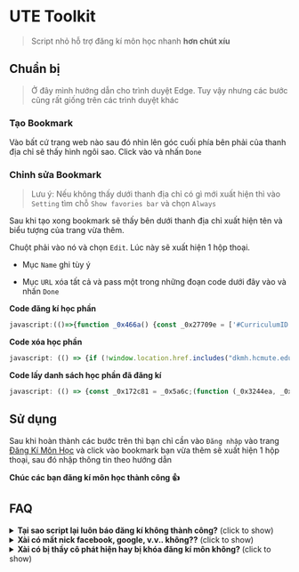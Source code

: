 # UTE Toolkit
> Script nhỏ hỗ trợ đăng kí môn học nhanh **hơn chút xíu**

## Chuẩn bị
> Ở đây mình hướng dẫn cho trình duyệt Edge. Tuy vậy nhưng các bước cũng rất giống trên các trình duyệt khác

### Tạo Bookmark

Vào bất cứ trang web nào sau đó nhìn lên góc cuối phía bên phải của thanh địa chỉ sẽ thấy hình ngôi sao. Click vào và nhấn `Done`
   
### Chỉnh sửa Bookmark

> Lưu ý: Nếu không thấy dưới thanh địa chỉ có gì mới xuất hiện thì vào `Setting` tìm chỗ `Show favories bar` và chọn `Always`

Sau khi tạo xong bookmark sẽ thấy bên dưới thanh địa chỉ xuất hiện tên và biểu tượng của trang vừa thêm. 
   
Chuột phải vào nó và chọn `Edit`. Lúc này sẽ xuất hiện 1 hộp thoại.

   * Mục `Name` ghi tùy ý

   * Mục `URL` xóa tất cả và pass một trong những đoạn code dưới đây vào và nhấn `Done`

**Code đăng kí học phần**
```javascript
javascript:(()=>{function _0x466a() {const _0x27709e = ['#CurriculumID','3199870lsaHRz','dkmh.hcmute.edu.vn','slice','split','href','.classCheckChon','application/x-www-form-urlencoded','parse','hdID','85972QsFSpT','40320XYwnNn','random','push','#id_menu2','studyUnitID','getItem','51738jdpxUb','H\xE3y \u0111\u0103ng nh\u1EADp tr\u01B0\u1EDBc khi ch\u1EA1y script','931820XiboYp','setItem','85LUwHqR','length','/DangKiNgoaiKeHoach/DanhSachLopHocPhanPost?Length=18','text','parseFromString','POST','21smqwKg','error','value','Nh\u1EADp m\xE3 l\u1EDBp h\u1ECDc ph\u1EA7n (MaMonHoc_MaLop). N\u1EBFu nh\u1EADp nhi\u1EC1u m\xF4n th\xEC ph\xE2n c\xE1ch nhau b\u1EB1ng kho\u1EA3ng tr\u1EAFng. V\xED d\u1EE5: ADNT330580_01CLC ADPL331379_03CLC','querySelectorAll','querySelector','#StudyUnitID','Kh\xF4ng t\xECm th\u1EA5y h\u1ECDc ph\u1EA7n ph\xF9 h\u1EE3p cho m\xE3 m\xF4n h\u1ECDc','same-origin','innerText','16594LfXNIf','8KqZajX','curriculumID','trim','stringify','getUTCMonth','1342503HHUeLM','disabled','replace','u0110\u0103ng k\xED kh\xF4ng th\xE0nh c\xF4ng, vui l\xF2ng \u0111\u0103ng nh\u1EADp l\u1EA1i.\nM\xE3 l\u1EDBp h\u1ECDc ph\u1EA7n:'];_0x466a = function () {return _0x27709e;};return _0x466a();}const _0xf37ab8 = _0x1e87;(function (_0x50ebe3, _0x1311e6) {const _0x4840d2 = _0x1e87,_0x1d7d28 = _0x50ebe3();while (!![]) {try {const _0x40e563 =parseInt(_0x4840d2(0x197)) / 0x1 +(parseInt(_0x4840d2(0x1ab)) / 0x2) * (parseInt(_0x4840d2(0x18d)) / 0x3) +parseInt(_0x4840d2(0x1b4)) / 0x4 +(parseInt(_0x4840d2(0x187)) / 0x5) * (parseInt(_0x4840d2(0x1b2)) / 0x6) +-parseInt(_0x4840d2(0x1ac)) / 0x7 +(parseInt(_0x4840d2(0x198)) / 0x8) * (-parseInt(_0x4840d2(0x19d)) / 0x9) +-parseInt(_0x4840d2(0x1a2)) / 0xa;if (_0x40e563 === _0x1311e6) break;else _0x1d7d28['push'](_0x1d7d28['shift']());} catch (_0x33d4b5) {_0x1d7d28['push'](_0x1d7d28['shift']());}}})(_0x466a, 0x363b0);async function a(_0x504e74) {const _0x59009d = _0x1e87;let _0x376d95 = {method: _0x59009d(0x18c),credentials: _0x59009d(0x195),headers: { 'Content-Type': _0x59009d(0x1a8) },redirect: _0x59009d(0x18e),body: new URLSearchParams({CurriculumID: _0x504e74[_0x59009d(0x199)],StudyUnitID: _0x504e74[_0x59009d(0x1b0)],hdID: _0x504e74[_0x59009d(0x1aa)],[_0x504e74['name']]: 'on'})},_0x2a15d7 = await fetch(_0x59009d(0x189), _0x376d95);return _0x2a15d7[_0x59009d(0x18a)]();}function _0x1e87(_0x57f2b2, _0x27724e) {const _0x466a48 = _0x466a();return ((_0x1e87 = function (_0x1e87a8, _0x2343ae) {_0x1e87a8 = _0x1e87a8 - 0x187;let _0x3ac03c = _0x466a48[_0x1e87a8];return _0x3ac03c;}),_0x1e87(_0x57f2b2, _0x27724e));}async function b(_0x1d4ccb) {const _0x41be8f = _0x1e87;let _0x13d808 ='/DangKiNgoaiKeHoach/DanhSachLopHocPhan/' +_0x1d4ccb +'?CurriculumID=' +_0x1d4ccb['slice'](0x3) +'&t=' +Math[_0x41be8f(0x1ad)](),_0x3158d9 = await fetch(_0x13d808, {method: 'GET',credentials: _0x41be8f(0x195),redirect: _0x41be8f(0x18e)});return _0x3158d9[_0x41be8f(0x18a)]();}function c(_0x1546a0, _0x1cfde9) {return new Promise((_0x38a8bf, _0x3db542) => {const _0x5e3503 = _0x1e87;if (!localStorage[_0x5e3503(0x1b1)](_0x1cfde9))b(_0x1546a0)['then']((_0xeb4a90) => {_0x38a8bf(d(_0xeb4a90, _0x1cfde9));})['catch'](() => {_0x3db542();});else {let _0x4aba1c = JSON[_0x5e3503(0x1a9)](localStorage['getItem'](_0x1cfde9));_0x38a8bf(Object['assign']({}, _0x4aba1c));}});}function d(_0x1cf789, _0x19a617) {const _0x5bea7b = _0x1e87;let _0xdcb43f,_0x1f3b26,_0x55d7e2 = new DOMParser()[_0x5bea7b(0x18b)](_0x1cf789, 'text/html'),_0x532529 = _0x55d7e2['querySelector'](_0x5bea7b(0x193))[_0x5bea7b(0x18f)],_0x7196fb = _0x55d7e2['querySelector'](_0x5bea7b(0x1a1))[_0x5bea7b(0x18f)],_0x28df2c = null,_0x3dce44 = [],_0x435eb2 = _0x55d7e2[_0x5bea7b(0x191)]('.trhover');for (row of _0x435eb2) {if (!0x0 === _0x28df2c) break;let _0x1332b2 = row[_0x5bea7b(0x191)]('td');if (_0x1332b2[0x2]['innerText'] == _0x19a617) {row[_0x5bea7b(0x192)](_0x5bea7b(0x1a7))[_0x5bea7b(0x19e)] ||((_0xdcb43f = row['querySelector'](_0x5bea7b(0x1a7))['id'] + '|'),(_0x1f3b26 = row[_0x5bea7b(0x192)](_0x5bea7b(0x1a7))['name']),(_0x28df2c = !0x0));break;}_0x3dce44[_0x5bea7b(0x1ae)](_0x1332b2[0x2][_0x5bea7b(0x196)]);}let _0x4038e3 = {found: _0x28df2c,studyUnitID: _0x532529,curriculumID: _0x7196fb,hdID: _0xdcb43f,name: _0x1f3b26,availableCourseCodes: _0x3dce44};return localStorage[_0x5bea7b(0x1b5)](_0x19a617, JSON[_0x5bea7b(0x19b)](_0x4038e3)), _0x4038e3;}function e() {const _0x4b1c38 = _0x1e87;let _0xc0870d = new Date(),_0x3779bf = _0xc0870d['getUTCFullYear']() % 0x64,_0x598938 = _0xc0870d[_0x4b1c38(0x19c)]();return 0xa < _0x598938 || 0x3 > _0x598938 ? --_0x3779bf + '2' : _0x3779bf + '1';}if (!location[_0xf37ab8(0x1a6)]['includes'](_0xf37ab8(0x1a3)))return void alert('B\u1EA1n h\xE3y \u0111\u0103ng nh\u1EADp v\xE0o trang dkmh.hcmute.edu.vn tr\u01B0\u1EDBc khi ch\u1EA1y script n\xE0y');if (null == document['querySelector'](_0xf37ab8(0x1af))) return void alert(_0xf37ab8(0x1b3));let f = prompt(_0xf37ab8(0x190));null == f ||'' == f ||((f = f[_0xf37ab8(0x19f)](/\s+/g, '\x20')[_0xf37ab8(0x19a)]()[_0xf37ab8(0x1a5)]('\x20')),(async function (_0x8ae8fe) {const _0x1fd171 = _0xf37ab8;let _0x10c02b,_0x1afdd9 = 0x0;for (; !_0x8ae8fe[_0x1fd171(0x188)]; ) {(courseCode = _0x8ae8fe[_0x1afdd9++ % _0x8ae8fe['length']]),(_0x10c02b = e() + courseCode['split']('_')[0x0]);try {let _0x562eaf = await c(_0x10c02b, courseCode);if (!0x1 === _0x562eaf['found'])prompt(_0x1fd171(0x194) +courseCode +'\x0aDanh\x20sách\x20học\x20phần\x20có\x20sẵn:\x20',dataFromCourse['availableCourseCodes']),_0x8ae8fe[_0x1fd171(0x1a4)](_0x1afdd9, 0x1);else {if (!0x0 === _0x562eaf['found'])try {let _0x9733ee = await a(_0x562eaf),_0x2bc171 = new DOMParser()[_0x1fd171(0x18b)](_0x9733ee,'text/html');alert(_0x2bc171[_0x1fd171(0x192)]('p')[_0x1fd171(0x196)] +'Mã\x20lớp\x20học\x20phần:\x20' +courseCode),_0x8ae8fe[_0x1fd171(0x1a4)](_0x1afdd9, 0x1);} catch (_0x3103eb) {throw _0x3103eb;} finally {}}} catch {alert(_0x1fd171(0x1a0) + courseCode);}}})(f));})();
```

**Code xóa học phần**
```javascript
javascript: (() => {if (!window.location.href.includes("dkmh.hcmute.edu.vn")) return void alert("Bạn hãy đăng nhập vào trang dkmh.hcmute.edu.vn trước khi chạy script này");if (null == document.querySelector("#id_menu2")) return void alert("Hãy đăng nhập trước khi chạy script");let n = prompt("Nhập kì học.\nVí dụ: năm học 2021-2022, kì 2 thì nhập 212");if (null == n || "" == n) return;let h = prompt("Nhập mã môn học. Nếu nhập nhiều môn thì phân cách nhau bằng khoảng trắng. Ví dụ: ADNT330580 ADPL331379");if (null == h || "" == h) return;h = h.replace(/\s+/g, " ").trim().split(" ");for (let e = 0; e < h.length; e++) XoaHocPhan(h[e])})();
```

**Code lấy danh sách học phần đã đăng kí**
```javascript
javascript: (() => {const _0x172c81 = _0x5a6c;(function (_0x3244ea, _0xe3fc6a) {const _0x4fdc22 = _0x5a6c,_0x4bca68 = _0x3244ea();while (!![]) {try {const _0x2ff8fa =parseInt(_0x4fdc22(0xde)) / 0x1 +parseInt(_0x4fdc22(0xe7)) / 0x2 +parseInt(_0x4fdc22(0xe1)) / 0x3 +-parseInt(_0x4fdc22(0xed)) / 0x4 +-parseInt(_0x4fdc22(0xdd)) / 0x5 +parseInt(_0x4fdc22(0xea)) / 0x6 +parseInt(_0x4fdc22(0xf1)) / 0x7;if (_0x2ff8fa === _0xe3fc6a) break;else _0x4bca68['push'](_0x4bca68['shift']());} catch (_0x16e0c2) {_0x4bca68['push'](_0x4bca68['shift']());}}})(_0x3f95, 0x948a1),(getEnrolledCourses()['then']((_0x4024de) => {const _0x520108 = _0x5a6c;let _0x52e127 = new DOMParser()[_0x520108(0xef)](_0x4024de, _0x520108(0xec)),_0x3aa0b7 = _0x52e127['querySelectorAll'](_0x520108(0xe6));_0x3aa0b7[0x0]['style'][_0x520108(0xe5)](_0x520108(0xee), _0x520108(0xe9)),_0x3aa0b7[0x1][_0x520108(0xf0)][_0x520108(0xe5)](_0x520108(0xee), _0x520108(0xe9)),document[_0x520108(0xdc)][_0x520108(0xe2)](_0x520108(0xe0), _0x3aa0b7[0x1]),document[_0x520108(0xdc)][_0x520108(0xe2)](_0x520108(0xe0), _0x3aa0b7[0x0]),scroll({ top: 0x0, behavior: _0x520108(0xda) });})[_0x172c81(0xdf)](() => {const _0x1a3739 = _0x172c81;alert(_0x1a3739(0xe3));}),alert('Nh\u1EA5n OK sau \u0111\xF3 \u0111\u1EE3i m\u1ED9t l\xFAc s\u1EBD c\xF3 k\u1EBFt qu\u1EA3'));function _0x5a6c(_0x31a105, _0x26a965) {const _0x3f9577 = _0x3f95();return ((_0x5a6c = function (_0x5a6c48, _0x1e21c4) {_0x5a6c48 = _0x5a6c48 - 0xda;let _0x56fdc9 = _0x3f9577[_0x5a6c48];return _0x56fdc9;}),_0x5a6c(_0x31a105, _0x26a965));}async function getEnrolledCourses() {const _0x320583 = _0x172c81;let _0x14e001 = await fetch(_0x320583(0xeb), {method: 'GET',credentials: _0x320583(0xe8),redirect: _0x320583(0xdb)});return _0x14e001[_0x320583(0xe4)]();}function _0x3f95() {const _0x13fe8a = ['2446136Fdepdg','smooth','error','body','3258810uUIrdT','1031678TxYkjm','catch','afterbegin','136290FMhRXl','insertAdjacentElement','Kh\xF4ng l\u1EA5y \u0111\u01B0\u1EE3c danh s\xE1ch m\xF4n h\u1ECDc \u0111\xE3 \u0111\u0103ng k\xED , vui l\xF2ng \u0111\u0103ng nh\u1EADp l\u1EA1i.','text','setProperty','table','156034ljzZMX','same-origin','white','5434932hGPrSY','/dangkithanhcong','text/html','4600864mgLGqP','background-color','parseFromString','style'];_0x3f95 = function () {return _0x13fe8a;};return _0x3f95();}})();
```

## Sử dụng

Sau khi hoàn thành các bước trên thì bạn chỉ cần vào `Đăng nhập` vào trang [Đăng Kí Môn Học](https://dkmh.hcmute.edu.vn/) và click vào bookmark bạn vừa thêm sẽ xuất hiện 1 hộp thoại, sau đó nhập thông tin theo hướng dẫn

**Chúc các bạn đăng kí môn học thành công 👍**

## FAQ
<details>
   <summary><b>Tại sao script lại luôn báo đăng kí không thành công?</b> (click to show)</summary>
   
Đây không phải công cụ thần thánh gì, nó chỉ giúp bạn bỏ qua một số bước để giúp cho việc đăng kí trở nên nhanh hơn, phần lớn đều phải phụ thuộc vào trang web trường và tốc độ mạng của bạn.
   
</details>

<details>
   <summary><b>Xài có mất nick facebook, google, v.v.. không??</b> (click to show)</summary>
   
Đương nhiên là không. Do script được viết bằng javascript, mà javascript thì trang nào cũng có. Nếu mà dễ mất nick vậy thì các bạn vào xem phim sẽ gầy chắc có khi mất cả trăm nick rồi.
   
</details>

<details>
   <summary><b>Xài có bị thầy cô phát hiện hay bị khóa đăng kí môn không? </b> (click to show)</summary>
   
Cái này mình không chắc nhưng có thể bị, nếu các bạn spam đăng kí quá nhiều trong một lần đăng nhập thì có thể bị block. Mà chỉ có thể nếu nhà trường có triển khai chức năng phát hiện :))
   
</details>

